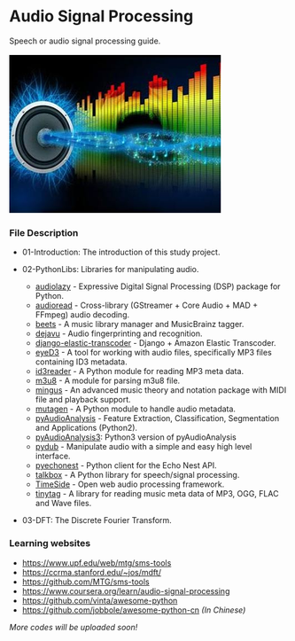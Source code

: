 # Audio Signal Processing
Speech or audio signal processing guide.<br><br>
![](/audio.jpg)

### File Description
* 01-Introduction: The introduction of this study project.
* 02-PythonLibs: Libraries for manipulating audio.
  * [audiolazy](https://github.com/danilobellini/audiolazy) - Expressive Digital Signal Processing (DSP) package for Python.
  * [audioread](https://github.com/beetbox/audioread) - Cross-library (GStreamer + Core Audio + MAD + FFmpeg) audio decoding.
  * [beets](http://beets.io/) - A music library manager and MusicBrainz tagger.
  * [dejavu](https://github.com/worldveil/dejavu) - Audio fingerprinting and recognition.
  * [django-elastic-transcoder](https://github.com/StreetVoice/django-elastic-transcoder) - Django + Amazon Elastic Transcoder.
  * [eyeD3](http://eyed3.nicfit.net/) - A tool for working with audio files, specifically MP3 files containing ID3 metadata.
  * [id3reader](http://nedbatchelder.com/code/modules/id3reader.py) - A Python module for reading MP3 meta data.
  * [m3u8](https://github.com/globocom/m3u8) - A module for parsing m3u8 file.
  * [mingus](http://bspaans.github.io/python-mingus/) - An advanced music theory and notation package with MIDI file and playback support.
  * [mutagen](https://github.com/quodlibet/mutagen) - A Python module to handle audio metadata.
  * [pyAudioAnalysis](https://github.com/tyiannak/pyAudioAnalysis) - Feature Extraction, Classification, Segmentation and Applications (Python2).
  * [pyAudioAnalysis3](https://github.com/ksingla025/pyAudioAnalysis3): Python3 version of pyAudioAnalysis 
  * [pydub](https://github.com/jiaaro/pydub) - Manipulate audio with a simple and easy high level interface.
  * [pyechonest](https://github.com/echonest/pyechonest) - Python client for the Echo Nest API.
  * [talkbox](http://scikits.appspot.com/talkbox) - A Python library for speech/signal processing.
  * [TimeSide](https://github.com/Parisson/TimeSide) - Open web audio processing framework.
  * [tinytag](https://github.com/devsnd/tinytag) - A library for reading music meta data of MP3, OGG, FLAC and Wave files.
 
* 03-DFT: The Discrete Fourier Transform.

### Learning websites
* https://www.upf.edu/web/mtg/sms-tools
* https://ccrma.stanford.edu/~jos/mdft/
* https://github.com/MTG/sms-tools
* https://www.coursera.org/learn/audio-signal-processing
* https://github.com/vinta/awesome-python
* https://github.com/jobbole/awesome-python-cn *(In Chinese)*


_More codes will be uploaded soon!_
